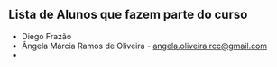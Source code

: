 ## Lista de Alunos que fazem parte do curso
* Diego Frazão
* Ângela Márcia Ramos de Oliveira - angela.oliveira.rcc@gmail.com
* 